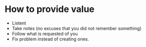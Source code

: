 # How to provide value

- Listent
- Take notes (no excuses that you did not remember something)
- Follow what is requested of you
- Fix problem instead of creating ones.